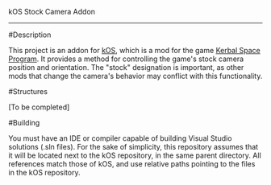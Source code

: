 kOS Stock Camera Addon
**********************

#Description

This project is an addon for [kOS](https://github.com/KSP-KOS/KOS), which is a
mod for the game [Kerbal Space Program](https://kerbalspaceprogram.com/).  It
provides a method for controlling the game's stock camera position and
orientation.  The "stock" designation is important, as other mods that change
the camera's behavior may conflict with this functionality.

#Structures

[To be completed]

#Building

You must have an IDE or compiler capable of building Visual Studio solutions
(.sln files).  For the sake of simplicity, this repository assumes that it will
be located next to the kOS repository, in the same parent directory.  All
references match those of kOS, and use relative paths pointing to the files in
the kOS repository.
